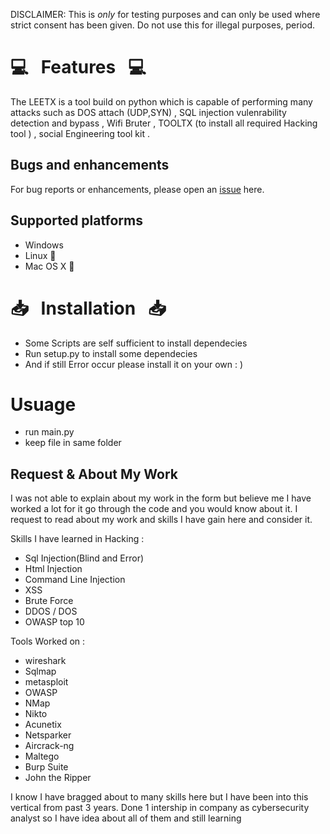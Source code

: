 

DISCLAIMER: This is *only* for testing purposes and can only be used where strict consent has been given. Do not use this for illegal purposes, period.


# :computer: &nbsp; Features &nbsp; :computer:


The LEETX is  a tool build on python which is capable of performing many attacks such as DOS attach (UDP,SYN) , SQL injection vulenrability detection and bypass , Wifi Bruter , TOOLTX (to install all required Hacking tool ) , social Engineering tool kit . 


## Bugs and enhancements

For bug reports or enhancements, please open an [issue](https://github.com/HanilJain) here.


## Supported platforms

* Windows 
* Linux :penguin:
* Mac OS X :apple:

# :inbox_tray: &nbsp; Installation &nbsp; :inbox_tray:

*  Some Scripts are self sufficient to install dependecies 
*  Run setup.py to install some dependecies 
*  And if still Error occur please install it on your own : )  

# Usuage 
* run main.py 
* keep file in same folder 

 ## Request & About My Work
 
 I was not able to explain about my work in the form but believe me I have worked a lot for it go through the code and you would know about it. I request to read about my work and skills I have gain here and consider it. 
 
 Skills I have learned in Hacking : 
 * Sql Injection(Blind and Error)
 * Html Injection
 * Command Line Injection
 * XSS
 * Brute Force
 * DDOS / DOS
 * OWASP top 10 
 
 Tools Worked on :
 * wireshark
 * Sqlmap 
 * metasploit
 * OWASP
 * NMap
 * Nikto
 * Acunetix
 * Netsparker
 * Aircrack-ng
 * Maltego
 * Burp Suite
 * John the Ripper 
 
 I know I have bragged about to many skills here but I have been into this vertical from past 3 years. Done 1 intership in company as cybersecurity analyst so I have idea about all of them and still learning 
